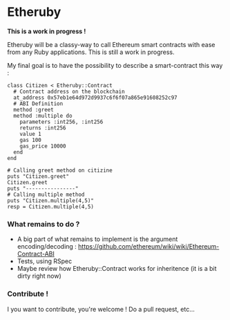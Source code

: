 # Etheruby

**This is a work in progress !**

Etheruby will be a classy-way to call Ethereum smart contracts with ease from any Ruby applications. This is still a work in progress.

My final goal is to have the possibility to describe a smart-contract this way :

```
class Citizen < Etheruby::Contract
  # Contract address on the blockchain
  at_address 0x57eb1e64d972d9937c6f6f07a865e91608252c97
  # ABI Definition
  method :greet
  method :multiple do
    parameters :int256, :int256
    returns :int256
    value 1
    gas 100
    gas_price 10000
  end
end

# Calling greet method on citizine
puts "Citizen.greet"
Citizen.greet
puts "----------------"
# Calling multiple method
puts "Citizen.multiple(4,5)"
resp = Citizen.multiple(4,5)
```

### What remains to do ?

 - A big part of what remains to implement is the argument encoding/decoding : https://github.com/ethereum/wiki/wiki/Ethereum-Contract-ABI
 - Tests, using RSpec
 - Maybe review how Etheruby::Contract works for inheritence (it is a bit dirty right now)

### Contribute !

I you want to contribute, you're welcome ! Do a pull request, etc...
